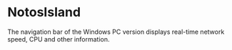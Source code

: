 # NotosIsland
The navigation bar of the Windows PC version displays real-time network speed, CPU and other information.
